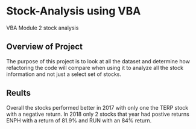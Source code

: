 # Stock-Analysis using VBA
 VBA Module 2 stock analysis
## Overview of Project
The  purpose of this project is to look at all the dataset and determine how refactoring the code will compare when using it to analyze all the stock information and not just a select set of stocks.  
## Reults
Overall the stocks performed better in 2017 with  only one the TERP stock with a negative return.  In 2018 only 2 stocks that year had postive returns ENPH with a return of 81.9% and RUN with an 84% return. 
